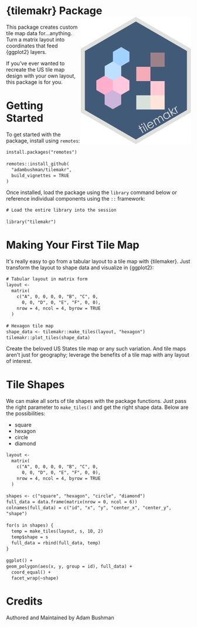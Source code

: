 # {tilemakr} Package <img src="https://github.com/adambushman/tilemakr/blob/main/tilemakr_package_hex.png" align="right" width="300"/>

This package creates custom tile map data for...anything. Turn a matrix layout into coordinates that feed {ggplot2} layers.

If you've ever wanted to recreate the US tile map design with your own layout, this package is for you.

# Getting Started

To get started with the package, install using `remotes`:

```         
install.packages("remotes")

remotes::install_github(
  "adambushman/tilemakr", 
  build_vignettes = TRUE
)
```

Once installed, load the package using the `library` command below or reference individual components using the `::` framework:

```         
# Load the entire library into the session

library("tilemakr")
```

# Making Your First Tile Map

It's really easy to go from a tabular layout to a tile map with {tilemaker}. Just transform the layout to shape data and visualize in {ggplot2}:

```         
# Tabular layout in matrix form
layout <-
  matrix(
    c("A", 0, 0, 0, 0, "B", "C", 0, 
      0, 0, "D", 0, "E", "F", 0, 0), 
    nrow = 4, ncol = 4, byrow = TRUE
  )

# Hexagon tile map
shape_data <- tilemakr::make_tiles(layout, "hexagon")
tilemakr::plot_tiles(shape_data)
```

Create the beloved US States tile map or any such variation. And tile maps aren't just for geography; leverage the benefits of a tile map with any layout of interest.

# Tile Shapes

We can make all sorts of tile shapes with the package functions. Just pass the right parameter to `make_tiles()` and get the right shape data. Below are the possibilities:

-   square
-   hexagon
-   circle
-   diamond

```
layout <-
  matrix(
    c("A", 0, 0, 0, 0, "B", "C", 0, 
      0, 0, "D", 0, "E", "F", 0, 0), 
    nrow = 4, ncol = 4, byrow = TRUE
  )

shapes <- c("square", "hexagon", "circle", "diamond")
full_data = data.frame(matrix(nrow = 0, ncol = 6))
colnames(full_data) = c("id", "x", "y", "center_x", "center_y", "shape")

for(s in shapes) {
  temp = make_tiles(layout, s, 10, 2)
  temp$shape = s
  full_data = rbind(full_data, temp)
}

ggplot() +
geom_polygon(aes(x, y, group = id), full_data) + 
  coord_equal() +
  facet_wrap(~shape)
```

# Credits

Authored and Maintained by Adam Bushman
